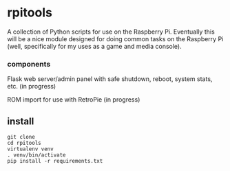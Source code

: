 # rpitools


A collection of Python scripts for use on the Raspberry Pi.  Eventually this will be a nice module designed for doing common
tasks on the Raspberry Pi (well, specifically for my uses as a game and media console).

### components

Flask web server/admin panel with safe shutdown, reboot, system stats, etc. (in progress)

ROM import for use with RetroPie (in progress)

## install

    git clone
    cd rpitools
    virtualenv venv
    . venv/bin/activate
    pip install -r requirements.txt

    
